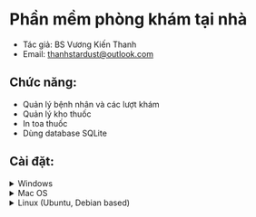 ﻿# Phần mềm phòng khám tại nhà
- Tác giả: BS Vương Kiến Thanh  
- Email: thanhstardust@outlook.com

## Chức năng:
- Quản lý bệnh nhân và các lượt khám
- Quản lý kho thuốc
- In toa thuốc
- Dùng database SQLite

## Cài đặt:
<details> <summary>Windows</summary>

### Install `python`
Download **python3.10** at https://www.python.org/downloads/ and install it

### Install `poetry`
Open power shell
```powershell
(Invoke-WebRequest -Uri https://install.python-poetry.org -UseBasicParsing).Content | py -
```
Check installed version
```sh
poetry --version # poetry 1.1.13
```

### Download this repo
Initialize the poetry env
```sh
poetry env use python3.10
poetry install --no-dev
```
Start demo
```sh
cd src && poetry run python main.py --sample
```
Start app optimized
```sh
cd src && poetry run python -OO main.py
```

### Shortcut to start app
Run Directly or Create shortcut to Desktop from `shortcuts\windows.bat` or `shortcuts\windows_no_cmd.vbs`
</details>

<details> <summary>Mac OS</summary>

### Install `python`
Download **python3.10** at https://www.python.org/downloads/ and install it

### Install `poetry`
```sh
curl -sSL https://install.python-poetry.org | python3 -
```
Check installed version
```sh
poetry --version # poetry 1.1.13
```

### Download this repo
Initialize the poetry env
```sh
poetry env use python3.10
poetry install --no-dev
```
Start demo
```sh
cd src && poetry run python main.py --sample
```
Start app optimized
```sh
cd src && poetry run python -OO main.py
```

### Shortcut to start app
Run Directly or Create shortcut to Desktop from `shortcuts/macos.sh`  
You may need to make it executable with `chmod +x macos.sh`
</details>

<details> <summary>Linux (Ubuntu, Debian based)</summary>

### Download source code and build `python`
As of writing, there is no available python3.10 executable.  
You have to compile it yourself.  
Download **python3.10** source code at https://www.python.org/downloads/

Install dependencies
```sh
sudo apt install -y build-essential gdb lcov pkg-config \
      libbz2-dev libffi-dev libgdbm-dev libgdbm-compat-dev liblzma-dev \
      libncurses5-dev libreadline6-dev libsqlite3-dev libssl-dev \
      lzma lzma-dev tk-dev uuid-dev zlib1g-dev python3-venv\
      libgtk-3-0 libgtk-3-bin libgtk-3-common libgtk-3-dev \
      libgstreamer1.0-dev libgstreamer-plugins-base1.0-0 \
      libgstreamer-plugins-base1.0-dev freeglut3 freeglut3-dev
```
Extract the downloaded source code and run
```sh
./configure --enable-loadable-sqlite-extensions --enable-optimizations
make
sudo make altinstall
```

### Install `poetry`
```sh
curl -sSL https://install.python-poetry.org | python3 -
```
Check installed version
```sh
poetry --version # poetry 1.1.13
```

### Download this repo
Initialize the poetry env
```sh
poetry env use python3.10
poetry install --no-dev
```
Start demo
```sh
cd src && poetry run python main.py --sample
```
Start app optimized
```sh
cd src && poetry run python -OO main.py
```

### Shortcut to start app
Run Directly or Create shortcut to Desktop from `shortcuts/linux.sh`  
You may need to make it executable with `chmod +x linux.sh`
</details>

